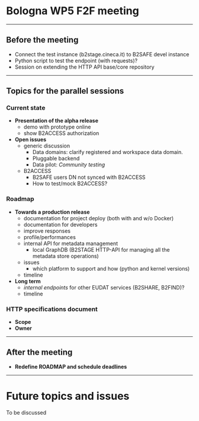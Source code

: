 
# Bologna WP5 F2F meeting

---


## Before the meeting
- Connect the test instance (b2stage.cineca.it) to B2SAFE devel instance
- Python script to test the endpoint (with requests)?
- Session on extending the HTTP API base/core repository

---

## Topics for the parallel sessions 


### Current state

- **Presentation of the alpha release**
    + demo with prototype online
    + show B2ACCESS authorization
- **Open issues**
    - generic discussion
        + Data domains: clarify registered and workspace data domain.
        + Pluggable backend
        + Data pilot: *Community testing*
    - B2ACCESS
        + B2SAFE users DN not synced with B2ACCESS
        + How to test/mock B2ACCESS?


### Roadmap


- **Towards a production release**
    + documentation for project deploy (both with and w/o Docker)
    + documentation for developers
    + improve responses
    + profile/performances
    + internal API for metadata management 
        * local GraphDB (B2STAGE HTTP-API for managing all the metadata store operations)
    + issues
        * which platform to support and how (python and kernel versions)
    + timeline
- **Long term**
   +   *internal endpoints* for other EUDAT services (B2SHARE, B2FIND)?
   +    timeline


### HTTP specifications document


[//]: # (Comment: Generic or specific for B2STAGE?)

- **Scope**
- **Owner**


---


## After the meeting


- **Redefine ROADMAP and schedule deadlines**

---


# Future topics and issues


To be discussed


[//]: # (- documentation for project deploy)
[//]: # (- unittest)
[//]: # (    + refactor all code that is duplicated [repeated put and post, json dumps])
[//]: # (    + mock test b2access handshake)
[//]: # (    + proxy refresh)
[//]: # (- performances)
[//]: # (    + profile)
[//]: # (    + benchmark)
[//]: # (    + cache)
[//]: # (    + load balancing proxy)
[//]: # (- improve responses)
[//]: # (    + create a standard bearer-token response)
[//]: # (    + also a better standard for all resources responses)
[//]: # (    + add one example of api call with curl inside login output Meta)
[//]: # (- allow configuration files/options)
[//]: # (    + set at docker level across containers)
[//]: # (- Look into `TO FIX` labeled notes inside the code)
[//]: # (- iRODS related)
[//]: # (    + test python official driver with python3)
[//]: # (    + irods 4.2)
[//]: # (    + add irods 4.2 b2safe rules with python new rule engine)
